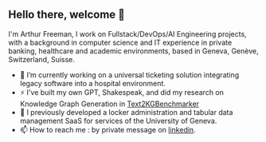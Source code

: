 ## Hello there, welcome 👋

I'm Arthur Freeman, I work on Fullstack/DevOps/AI Engineering projects, with a background in computer science and IT experience in private banking, 
healthcare and academic environments, based in Geneva, Genève, Switzerland, Suisse. 

- 🔭 I’m currently working on a universal ticketing solution integrating legacy software into a hospital environment.
- ⚡ I've built my own GPT, Shakespeak, and did my research on Knowledge Graph Generation in [Text2KGBenchmarker](git)
- 💬 I previously developed a locker administration and tabular data management SaaS for services of the University of Geneva. 
- 📫 How to reach me : by private message on [linkedin](www.linkedin.com/in/arthur-freeman-0b2175252). 
